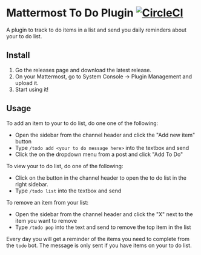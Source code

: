 # Mattermost To Do Plugin [![CircleCI](https://circleci.com/gh/mattermost/mattermost-plugin-todo.svg?style=svg)](https://circleci.com/gh/mattermost/mattermost-plugin-todo)

A plugin to track to do items in a list and send you daily reminders about your to do list.

## Install

1. Go the releases page and download the latest release.
2. On your Mattermost, go to System Console -> Plugin Management and upload it.
3. Start using it!

## Usage

To add an item to your to do list, do one one of the following:

* Open the sidebar from the channel header and click the "Add new item" button
* Type `/todo add <your to do message here>` into the textbox and send
* Click the on the dropdown menu from a post and click "Add To Do"

To view your to do list, do one of the following:

* Click on the button in the channel header to open the to do list in the right sidebar.
* Type `/todo list` into the textbox and send

To remove an item from your list:

* Open the sidebar from the channel header and click the "X" next to the item you want to remove
* Type `/todo pop` into the text and send to remove the top item in the list

Every day you will get a reminder of the items you need to complete from the `todo` bot. The message is only sent if you have items on your to do list.
